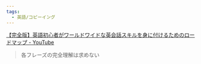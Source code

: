 ```yaml
---
tags:
  - 英語/コピーイング
---
```

[【完全版】英語初心者がワールドワイドな英会話スキルを身に付けるためのロードマップ - YouTube](https://www.youtube.com/watch?v=EUHqvuQSZdI&list=PLA8U3bCludZoal1i_zIDZE87pyTZTNFc7&index=2)

>各フレーズの完全理解は求めない

